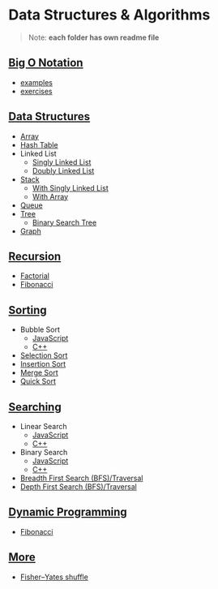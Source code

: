 # Data Structures & Algorithms

> Note: **each folder has own readme file**

## [Big O Notation](https://github.com/saulgavrilov/data-structures-and-algorithms/tree/main/big-o-notation)

- [examples](https://github.com/saulgavrilov/data-structures-and-algorithms/tree/main/big-o-notation/examples)
- [exercises](https://github.com/saulgavrilov/data-structures-and-algorithms/tree/main/big-o-notation/exercises)

## [Data Structures](https://github.com/saulgavrilov/data-structures-and-algorithms/tree/main/data-structures)

- [Array](https://github.com/saulgavrilov/data-structures-and-algorithms/tree/main/data-structures/array)
- [Hash Table](https://github.com/saulgavrilov/data-structures-and-algorithms/tree/main/data-structures/hash-table)
- Linked List
  - [Singly Linked List](https://github.com/saulgavrilov/data-structures-and-algorithms/tree/main/data-structures/singly-linked-list)
  - [Doubly Linked List](https://github.com/saulgavrilov/data-structures-and-algorithms/tree/main/data-structures/doubly-linked-list)
- [Stack](https://github.com/saulgavrilov/data-structures-and-algorithms/tree/main/data-structures/stack)
  - [With Singly Linked List](https://github.com/saulgavrilov/data-structures-and-algorithms/blob/main/data-structures/stack/stack-sll/Stack.js)
  - [With Array](https://github.com/saulgavrilov/data-structures-and-algorithms/blob/main/data-structures/stack/stack-array/Stack.js)
- [Queue](https://github.com/saulgavrilov/data-structures-and-algorithms/tree/main/data-structures/queue)
- [Tree](https://github.com/saulgavrilov/data-structures-and-algorithms/tree/main/data-structures/tree)
  - [Binary Search Tree](https://github.com/saulgavrilov/data-structures-and-algorithms/tree/main/data-structures/tree/binary-search-tree)
- [Graph](https://github.com/saulgavrilov/data-structures-and-algorithms/tree/main/data-structures/graph)

## [Recursion](https://github.com/saulgavrilov/data-structures-and-algorithms/tree/main/recursion)

- [Factorial](https://github.com/saulgavrilov/data-structures-and-algorithms/blob/main/recursion/factorial.js)
- [Fibonacci](https://github.com/saulgavrilov/data-structures-and-algorithms/blob/main/recursion/fibonacci.js)

## [Sorting](https://github.com/saulgavrilov/data-structures-and-algorithms/tree/main/sorting)

- Bubble Sort
  - [JavaScript](https://github.com/saulgavrilov/data-structures-and-algorithms/tree/main/sorting/bubble.js)
  - [C++](https://github.com/saulgavrilov/data-structures-and-algorithms/tree/main/sorting/1_bubble.cpp)
- [Selection Sort](https://github.com/saulgavrilov/data-structures-and-algorithms/tree/main/sorting/selection.js)
- [Insertion Sort](https://github.com/saulgavrilov/data-structures-and-algorithms/tree/main/sorting/insertion.js)
- [Merge Sort](https://github.com/saulgavrilov/data-structures-and-algorithms/tree/main/sorting/merge.js)
- [Quick Sort](https://github.com/saulgavrilov/data-structures-and-algorithms/tree/main/sorting/quick.js)

## [Searching](https://github.com/saulgavrilov/data-structures-and-algorithms/tree/main/searching)

- Linear Search
  - [JavaScript](https://github.com/saulgavrilov/data-structures-and-algorithms/tree/main/searching/linear.js)
  - [C++](https://github.com/saulgavrilov/data-structures-and-algorithms/tree/main/searching/linear.cpp)
- Binary Search
  - [JavaScript](https://github.com/saulgavrilov/data-structures-and-algorithms/tree/main/searching/binarySearch.js)
  - [C++](https://github.com/saulgavrilov/data-structures-and-algorithms/tree/main/searching/binarySearch.cpp)
- [Breadth First Search (BFS)/Traversal](https://github.com/saulgavrilov/data-structures-and-algorithms/tree/main/searching/BFS_DFS.js)
- [Depth First Search (BFS)/Traversal](https://github.com/saulgavrilov/data-structures-and-algorithms/tree/main/searching/BFS_DFS.js)

## [Dynamic Programming](https://github.com/saulgavrilov/data-structures-and-algorithms/tree/main/dynamic-programming)

- [Fibonacci](https://github.com/saulgavrilov/data-structures-and-algorithms/blob/main/dynamic-programming/fibonacci.js)

## [More](https://github.com/saulgavrilov/data-structures-and-algorithms/tree/main/more)

- [Fisher–Yates shuffle](https://github.com/saulgavrilov/data-structures-and-algorithms/tree/main/more/fisherYatesShuffle.js)
